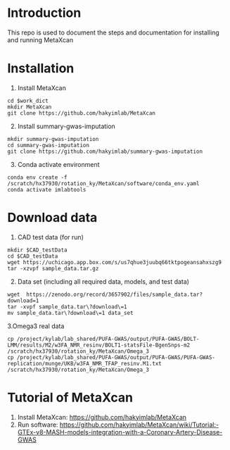 # Introduction
This repo is used to document the steps and documentation for installing and running MetaXcan

# Installation
1. Install MetaXcan
```
cd $work_dict
mkdir MetaXcan
git clone https://github.com/hakyimlab/MetaXcan 
```
2. Install summary-gwas-imputation
```
mkdir summary-gwas-imputation
cd summary-gwas-imputation
git clone https://github.com/hakyimlab/summary-gwas-imputation
```
3. Conda activate environment
```
conda env create -f /scratch/hx37930/rotation_ky/MetaXcan/software/conda_env.yaml
conda activate imlabtools
```
# Download data
1. CAD test data (for run)
 ```
mkdir $CAD_testData
cd $CAD_testData
wget https://uchicago.app.box.com/s/us7qhue3juubq66tktpogeansahxszg9
tar -xzvpf sample_data.tar.gz
```
2. Data set (including all required data, models, and test data)
```
wget  https://zenodo.org/record/3657902/files/sample_data.tar?download=1
tar -xvpf sample_data.tar\?download\=1
mv sample_data.tar\?download\=1 data_set
```
3.Omega3 real data
```
cp /project/kylab/lab_shared/PUFA-GWAS/output/PUFA-GWAS/BOLT-LMM/results/M2/w3FA_NMR_resinv/BOLT1-statsFile-BgenSnps-m2 /scratch/hx37930/rotation_ky/MetaXcan/Omega_3
cp /project/kylab/lab_shared/PUFA-GWAS/output/PUFA-GWAS/PUFA-GWAS-replication/munge/UKB/w3FA_NMR_TFAP_resinv.M1.txt /scratch/hx37930/rotation_ky/MetaXcan/Omega_3 
```
# Tutorial of MetaXcan
1. Install MetaXcan: https://github.com/hakyimlab/MetaXcan
2. Run software: https://github.com/hakyimlab/MetaXcan/wiki/Tutorial:-GTEx-v8-MASH-models-integration-with-a-Coronary-Artery-Disease-GWAS
